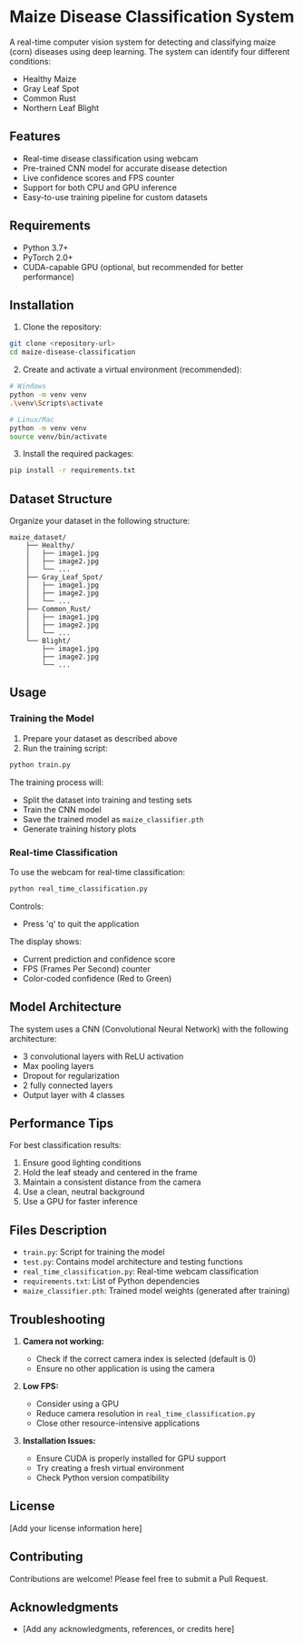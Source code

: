 # Maize Disease Classification System

A real-time computer vision system for detecting and classifying maize (corn) diseases using deep learning. The system can identify four different conditions:
- Healthy Maize
- Gray Leaf Spot
- Common Rust
- Northern Leaf Blight

## Features

- Real-time disease classification using webcam
- Pre-trained CNN model for accurate disease detection
- Live confidence scores and FPS counter
- Support for both CPU and GPU inference
- Easy-to-use training pipeline for custom datasets

## Requirements

- Python 3.7+
- PyTorch 2.0+
- CUDA-capable GPU (optional, but recommended for better performance)

## Installation

1. Clone the repository:
```bash
git clone <repository-url>
cd maize-disease-classification
```

2. Create and activate a virtual environment (recommended):
```bash
# Windows
python -m venv venv
.\venv\Scripts\activate

# Linux/Mac
python -m venv venv
source venv/bin/activate
```

3. Install the required packages:
```bash
pip install -r requirements.txt
```

## Dataset Structure

Organize your dataset in the following structure:
```
maize_dataset/
    ├── Healthy/
    │   ├── image1.jpg
    │   ├── image2.jpg
    │   └── ...
    ├── Gray_Leaf_Spot/
    │   ├── image1.jpg
    │   ├── image2.jpg
    │   └── ...
    ├── Common_Rust/
    │   ├── image1.jpg
    │   ├── image2.jpg
    │   └── ...
    └── Blight/
        ├── image1.jpg
        ├── image2.jpg
        └── ...
```

## Usage

### Training the Model

1. Prepare your dataset as described above
2. Run the training script:
```bash
python train.py
```

The training process will:
- Split the dataset into training and testing sets
- Train the CNN model
- Save the trained model as `maize_classifier.pth`
- Generate training history plots

### Real-time Classification

To use the webcam for real-time classification:
```bash
python real_time_classification.py
```

Controls:
- Press 'q' to quit the application

The display shows:
- Current prediction and confidence score
- FPS (Frames Per Second) counter
- Color-coded confidence (Red to Green)

## Model Architecture

The system uses a CNN (Convolutional Neural Network) with the following architecture:
- 3 convolutional layers with ReLU activation
- Max pooling layers
- Dropout for regularization
- 2 fully connected layers
- Output layer with 4 classes

## Performance Tips

For best classification results:
1. Ensure good lighting conditions
2. Hold the leaf steady and centered in the frame
3. Maintain a consistent distance from the camera
4. Use a clean, neutral background
5. Use a GPU for faster inference

## Files Description

- `train.py`: Script for training the model
- `test.py`: Contains model architecture and testing functions
- `real_time_classification.py`: Real-time webcam classification
- `requirements.txt`: List of Python dependencies
- `maize_classifier.pth`: Trained model weights (generated after training)

## Troubleshooting

1. **Camera not working:**
   - Check if the correct camera index is selected (default is 0)
   - Ensure no other application is using the camera

2. **Low FPS:**
   - Consider using a GPU
   - Reduce camera resolution in `real_time_classification.py`
   - Close other resource-intensive applications

3. **Installation Issues:**
   - Ensure CUDA is properly installed for GPU support
   - Try creating a fresh virtual environment
   - Check Python version compatibility

## License

[Add your license information here]

## Contributing

Contributions are welcome! Please feel free to submit a Pull Request.

## Acknowledgments

- [Add any acknowledgments, references, or credits here] 